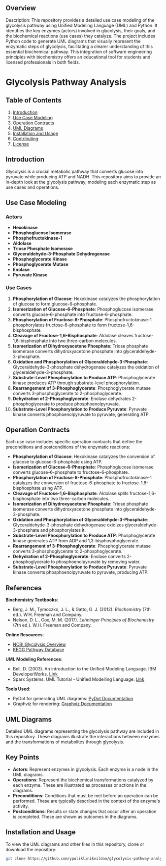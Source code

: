 
## Overview

Description:
This repository provides a detailed use case modeling of the glycolysis pathway using Unified Modeling Language (UML) and Python. It identifies the key enzymes (actors) involved in glycolysis, their goals, and the biochemical reactions (use cases) they catalyze. The project includes Python code to generate UML diagrams that visually represent the enzymatic steps of glycolysis, facilitating a clearer understanding of this essential biochemical pathway. This integration of software engineering principles with biochemistry offers an educational tool for students and licensed professionals in both fields.
# Glycolysis Pathway Analysis

## Table of Contents

1. [Introduction](#introduction)
2. [Use Case Modeling](#use-case-modeling)
3. [Operation Contracts](#operation-contracts)
4. [UML Diagrams](#uml-diagrams)
5. [Installation and Usage](#installation-and-usage)
6. [Contributing](#contributing)
7. [License](#license)

## Introduction

Glycolysis is a crucial metabolic pathway that converts glucose into pyruvate while producing ATP and NADH. This repository aims to provide an in-depth look at the glycolysis pathway, modeling each enzymatic step as use cases and operations.

## Use Case Modeling

### Actors

- **Hexokinase**
- **Phosphoglucose Isomerase**
- **Phosphofructokinase-1**
- **Aldolase**
- **Triose Phosphate Isomerase**
- **Glyceraldehyde-3-Phosphate Dehydrogenase**
- **Phosphoglycerate Kinase**
- **Phosphoglycerate Mutase**
- **Enolase**
- **Pyruvate Kinase**

### Use Cases

1. **Phosphorylation of Glucose**: Hexokinase catalyzes the phosphorylation of glucose to form glucose-6-phosphate.
2. **Isomerization of Glucose-6-Phosphate**: Phosphoglucose isomerase converts glucose-6-phosphate into fructose-6-phosphate.
3. **Phosphorylation of Fructose-6-Phosphate**: Phosphofructokinase-1 phosphorylates fructose-6-phosphate to form fructose-1,6-bisphosphate.
4. **Cleavage of Fructose-1,6-Bisphosphate**: Aldolase cleaves fructose-1,6-bisphosphate into two three-carbon molecules.
5. **Isomerization of Dihydroxyacetone Phosphate**: Triose phosphate isomerase converts dihydroxyacetone phosphate into glyceraldehyde-3-phosphate.
6. **Oxidation and Phosphorylation of Glyceraldehyde-3-Phosphate**: Glyceraldehyde-3-phosphate dehydrogenase catalyzes the oxidation of glyceraldehyde-3-phosphate.
7. **Substrate-Level Phosphorylation to Produce ATP**: Phosphoglycerate kinase produces ATP through substrate-level phosphorylation.
8. **Rearrangement of 3-Phosphoglycerate**: Phosphoglycerate mutase converts 3-phosphoglycerate to 2-phosphoglycerate.
9. **Dehydration of 2-Phosphoglycerate**: Enolase dehydrates 2-phosphoglycerate to produce phosphoenolpyruvate.
10. **Substrate-Level Phosphorylation to Produce Pyruvate**: Pyruvate kinase converts phosphoenolpyruvate to pyruvate, generating ATP.

## Operation Contracts

Each use case includes specific operation contracts that define the preconditions and postconditions of the enzymatic reactions:

- **Phosphorylation of Glucose**: Hexokinase catalyzes the conversion of glucose to glucose-6-phosphate using ATP.
- **Isomerization of Glucose-6-Phosphate**: Phosphoglucose isomerase converts glucose-6-phosphate to fructose-6-phosphate.
- **Phosphorylation of Fructose-6-Phosphate**: Phosphofructokinase-1 catalyzes the conversion of fructose-6-phosphate to fructose-1,6-bisphosphate using ATP.
- **Cleavage of Fructose-1,6-Bisphosphate**: Aldolase splits fructose-1,6-bisphosphate into two three-carbon molecules.
- **Isomerization of Dihydroxyacetone Phosphate**: Triose phosphate isomerase converts dihydroxyacetone phosphate into glyceraldehyde-3-phosphate.
- **Oxidation and Phosphorylation of Glyceraldehyde-3-Phosphate**: Glyceraldehyde-3-phosphate dehydrogenase oxidizes glyceraldehyde-3-phosphate and phosphorylates it.
- **Substrate-Level Phosphorylation to Produce ATP**: Phosphoglycerate kinase generates ATP from ADP and 1,3-bisphosphoglycerate.
- **Rearrangement of 3-Phosphoglycerate**: Phosphoglycerate mutase converts 3-phosphoglycerate to 2-phosphoglycerate.
- **Dehydration of 2-Phosphoglycerate**: Enolase converts 2-phosphoglycerate to phosphoenolpyruvate by removing water.
- **Substrate-Level Phosphorylation to Produce Pyruvate**: Pyruvate kinase converts phosphoenolpyruvate to pyruvate, producing ATP.

## References

**Biochemistry Textbooks**:
   - Berg, J. M., Tymoczko, J. L., & Gatto, G. J. (2012). *Biochemistry* (7th ed.). W.H. Freeman and Company.
   - Nelson, D. L., Cox, M. M. (2017). *Lehninger Principles of Biochemistry* (7th ed.). W.H. Freeman and Company.

**Online Resources**:
   - [NCBI Glycolysis Overview](https://www.ncbi.nlm.nih.gov/books/NBK2264/)
   - [KEGG Pathway Database](https://www.genome.jp/kegg/pathway.html)

**UML Modeling References**:
   - Bell, D. (2003). An introduction to the Unified Modeling Language. IBM DeveloperWorks. [Link](https://www.ibm.com/developerworks/rational/library/content/RationalEdge/jul2003/edge2/)
   - Sparx Systems. UML Tutorial - Unified Modelling Language. [Link](https://www.sparxsystems.com/resources/uml2/index.html)

**Tools Used**:
   - PyDot for generating UML diagrams: [PyDot Documentation](https://github.com/pydot/pydot)
   - Graphviz for rendering: [Graphviz Documentation](https://graphviz.gitlab.io/documentation/)

## UML Diagrams

Detailed UML diagrams representing the glycolysis pathway are included in this repository. These diagrams illustrate the interactions between enzymes and the transformations of metabolites through glycolysis.

## Key Points

- **Actors**: Represent enzymes in glycolysis. Each enzyme is a node in the UML diagrams.
- **Operations**: Represent the biochemical transformations catalyzed by each enzyme. These are illustrated as processes or actions in the diagrams.
- **Preconditions**: Conditions that must be met before an operation can be performed. These are typically described in the context of the enzyme's activity.
- **Postconditions**: Results or state changes that occur after an operation is completed. These are shown as outcomes in the diagrams.

## Installation and Usage

To view the UML diagrams and other files in this repository, clone or download the repository:

```bash
git clone https://github.com/ypoliklinikvildan/glycolysis-pathway-analysis.git

